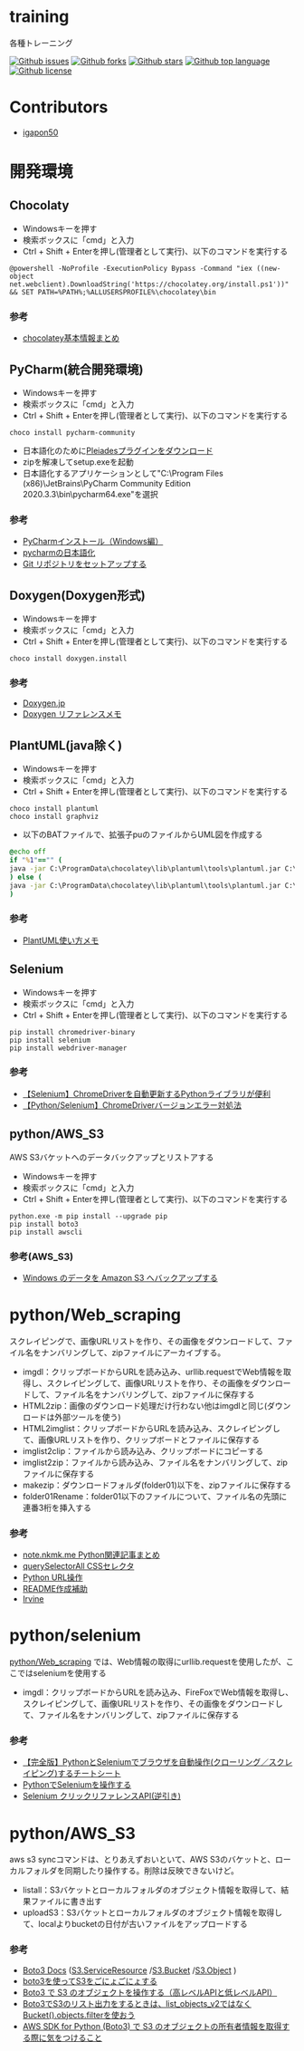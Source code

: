 # training

<!-- # Short Description -->

各種トレーニング

<!-- # Badges -->

[![Github issues](https://img.shields.io/github/issues/igapon50/training)](https://github.com/igapon50/training/issues)
[![Github forks](https://img.shields.io/github/forks/igapon50/training)](https://github.com/igapon50/training/network/members)
[![Github stars](https://img.shields.io/github/stars/igapon50/training)](https://github.com/igapon50/training/stargazers)
[![Github top language](https://img.shields.io/github/languages/top/igapon50/training)](https://github.com/igapon50/training/)
[![Github license](https://img.shields.io/github/license/igapon50/training)](https://github.com/igapon50/training/)

# Contributors

- [igapon50](https://github.com/igapon50)

<!-- CREATED_BY_LEADYOU_README_GENERATOR -->

# 開発環境
## Chocolaty
- Windowsキーを押す
- 検索ボックスに「cmd」と入力
- Ctrl + Shift + Enterを押し(管理者として実行)、以下のコマンドを実行する
```commandline:cmd.exe（管理者として実行）
@powershell -NoProfile -ExecutionPolicy Bypass -Command "iex ((new-object net.webclient).DownloadString('https://chocolatey.org/install.ps1'))" && SET PATH=%PATH%;%ALLUSERSPROFILE%\chocolatey\bin
```

### 参考
- [chocolatey基本情報まとめ](https://qiita.com/NaoyaOura/items/1081884068fe3ea79570)

## PyCharm(統合開発環境)
- Windowsキーを押す
- 検索ボックスに「cmd」と入力
- Ctrl + Shift + Enterを押し(管理者として実行)、以下のコマンドを実行する
```commandline:title
choco install pycharm-community
```
- 日本語化のために[Pleiadesプラグインをダウンロード](http://mergedoc.osdn.jp/)
- zipを解凍してsetup.exeを起動
- 日本語化するアプリケーションとして"C:\Program Files (x86)\JetBrains\PyCharm Community Edition 2020.3.3\bin\pycharm64.exe"を選択

### 参考
- [PyCharmインストール（Windows編）](https://startappdevfrom35.com/pycharminstallforwindows/)
- [pycharmの日本語化](https://qiita.com/y-sato19/items/46bc0f8c8f91f51564e0)
- [Git リポジトリをセットアップする](https://pleiades.io/help/pycharm/set-up-a-git-repository.html)

## Doxygen(Doxygen形式)
- Windowsキーを押す
- 検索ボックスに「cmd」と入力
- Ctrl + Shift + Enterを押し(管理者として実行)、以下のコマンドを実行する
```commandline:title
choco install doxygen.install
```

### 参考
- [Doxygen.jp](http://www.doxygen.jp/)
- [Doxygen リファレンスメモ](https://cercopes-z.com/Doxygen/)

## PlantUML(java除く)
- Windowsキーを押す
- 検索ボックスに「cmd」と入力
- Ctrl + Shift + Enterを押し(管理者として実行)、以下のコマンドを実行する
```commandline
choco install plantuml
choco install graphviz
```
- 以下のBATファイルで、拡張子puのファイルからUML図を作成する
```commandline:CreateUML.bat
@echo off
if "%1"=="" (
java -jar C:\ProgramData\chocolatey\lib\plantuml\tools\plantuml.jar C:\ProgramData\chocolatey\bin\dot.exe *.pu
) else (
java -jar C:\ProgramData\chocolatey\lib\plantuml\tools\plantuml.jar C:\ProgramData\chocolatey\bin\dot.exe %1
)
```

### 参考
- [PlantUML使い方メモ](https://qiita.com/opengl-8080/items/98c510b8ca060bdd2ea3)

## Selenium
- Windowsキーを押す
- 検索ボックスに「cmd」と入力
- Ctrl + Shift + Enterを押し(管理者として実行)、以下のコマンドを実行する
```commandline
pip install chromedriver-binary
pip install selenium
pip install webdriver-manager
```

### 参考
- [【Selenium】ChromeDriverを自動更新するPythonライブラリが便利](https://yuki.world/python-selenium-chromedriver-auto-update/)
- [【Python/Selenium】ChromeDriverバージョンエラー対処法](https://yuki.world/python-chrome-driver-version-error/)

## python/AWS_S3
AWS S3バケットへのデータバックアップとリストアする
- Windowsキーを押す
- 検索ボックスに「cmd」と入力
- Ctrl + Shift + Enterを押し(管理者として実行)、以下のコマンドを実行する
```commandline:title
python.exe -m pip install --upgrade pip
pip install boto3
pip install awscli
```

### 参考(AWS_S3)
- [Windows のデータを Amazon S3 へバックアップする](https://codebookshelf.com/2017/06/windows-%E3%81%AE%E3%83%87%E3%83%BC%E3%82%BF%E3%82%92-amazon-s3-%E3%81%B8%E3%83%90%E3%83%83%E3%82%AF%E3%82%A2%E3%83%83%E3%83%97%E3%81%99%E3%82%8B/)


# python/Web_scraping
スクレイピングで、画像URLリストを作り、その画像をダウンロードして、ファイル名をナンバリングして、zipファイルにアーカイブする。
- imgdl：クリップボードからURLを読み込み、urllib.requestでWeb情報を取得し、スクレイピングして、画像URLリストを作り、その画像をダウンロードして、ファイル名をナンバリングして、zipファイルに保存する
- HTML2zip：画像のダウンロード処理だけ行わない他はimgdlと同じ(ダウンロードは外部ツールを使う)
- HTML2imglist：クリップボードからURLを読み込み、スクレイピングして、画像URLリストを作り、クリップボードとファイルに保存する
- imglist2clip：ファイルから読み込み、クリップボードにコピーする
- imglist2zip：ファイルから読み込み、ファイル名をナンバリングして、zipファイルに保存する
- makezip：ダウンロードフォルダ(folder01)以下を、zipファイルに保存する
- folder01Rename：folder01以下のファイルについて、ファイル名の先頭に連番3桁を挿入する

### 参考
- [note.nkmk.me Python関連記事まとめ](https://note.nkmk.me/python-post-summary/)
- [querySelectorAll CSSセレクタ](https://developer.mozilla.org/ja/docs/Web/API/Element/querySelectorAll)
- [Python URL操作](https://villhell.com/2019/07/30/python-url/)
- [README作成補助](https://qiita.com/Kyome/items/2112e9d1871ec0a367ea?utm_source=Qiita%E3%83%8B%E3%83%A5%E3%83%BC%E3%82%B9&utm_campaign=615586dc3e-Qiita_newsletter_425_08_26_2020_COPY_02&utm_medium=email&utm_term=0_e44feaa081-615586dc3e-33718969)
- [Irvine](http://hp.vector.co.jp/authors/VA024591/doc/manual.html)

# python/selenium
[python/Web_scraping](https://github.com/igapon50/training/tree/develop#pythonweb_scraping)
では、Web情報の取得にurllib.requestを使用したが、ここではseleniumを使用する
- imgdl：クリップボードからURLを読み込み、FireFoxでWeb情報を取得し、スクレイピングして、画像URLリストを作り、その画像をダウンロードして、ファイル名をナンバリングして、zipファイルに保存する

### 参考
- [【完全版】PythonとSeleniumでブラウザを自動操作(クローリング／スクレイピング)するチートシート](https://tanuhack.com/selenium/)
- [PythonでSeleniumを操作する](https://kurozumi.github.io/selenium-python/index.html)
- [Selenium クリックリファレンスAPI(逆引き)](https://www.seleniumqref.com/api/webdriver_gyaku.html)

# python/AWS_S3
aws s3 syncコマンドは、とりあえずおいといて、AWS S3のバケットと、ローカルフォルダを同期したり操作する。削除は反映できないけど。
- listall：S3バケットとローカルフォルダのオブジェクト情報を取得して、結果ファイルに書き出す
- uploadS3：S3バケットとローカルフォルダのオブジェクト情報を取得して、localよりbucketの日付が古いファイルをアップロードする

### 参考
- [Boto3 Docs](https://boto3.amazonaws.com/v1/documentation/api/latest/index.html#)
  ([S3.ServiceResource](https://boto3.amazonaws.com/v1/documentation/api/latest/reference/services/s3.html#service-resource)
  /[S3.Bucket](https://boto3.amazonaws.com/v1/documentation/api/latest/reference/services/s3.html#S3.Bucket)
  /[S3.Object](https://boto3.amazonaws.com/v1/documentation/api/latest/reference/services/s3.html#S3.Object)
  )
- [boto3を使ってS3をごにょごにょする](https://qiita.com/is_ryo/items/e16527db5800854cd95f)
- [Boto3 で S3 のオブジェクトを操作する（高レベルAPIと低レベルAPI）](https://qiita.com/sokutou-metsu/items/5ba7531117224ee5e8af)
- [Boto3でS3のリスト出力をするときは、list_objects_v2ではなくBucket().objects.filterを使おう](https://qiita.com/elyunim26/items/a513226b76b3cb8928c2)
- [AWS SDK for Python (Boto3) で S3 のオブジェクトの所有者情報を取得する際に気をつけること](https://blog.serverworks.co.jp/boto3-python-s3-object)
